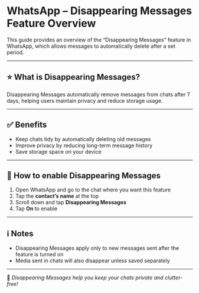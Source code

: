 # WhatsApp – Disappearing Messages Feature Overview

This guide provides an overview of the “Disappearing Messages” feature in WhatsApp, which allows messages to automatically delete after a set period.

---

## ⭐ What is Disappearing Messages?

Disappearing Messages automatically remove messages from chats after 7 days, helping users maintain privacy and reduce storage usage.

---

## ✅ Benefits

- Keep chats tidy by automatically deleting old messages
- Improve privacy by reducing long-term message history
- Save storage space on your device

---

## 🔧 How to enable Disappearing Messages

1. Open WhatsApp and go to the chat where you want this feature
2. Tap the **contact’s name** at the top
3. Scroll down and tap **Disappearing Messages**
4. Tap **On** to enable

---

## ℹ️ Notes

- Disappearing Messages apply only to new messages sent after the feature is turned on  
- Media sent in chats will also disappear unless saved separately

---

🎉 *Disappearing Messages help you keep your chats private and clutter-free!*
